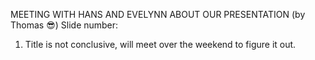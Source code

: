 MEETING WITH HANS AND EVELYNN ABOUT OUR PRESENTATION (by Thomas 😎)
Slide number:
1. Title is not conclusive, will meet over the weekend to figure it out. 
